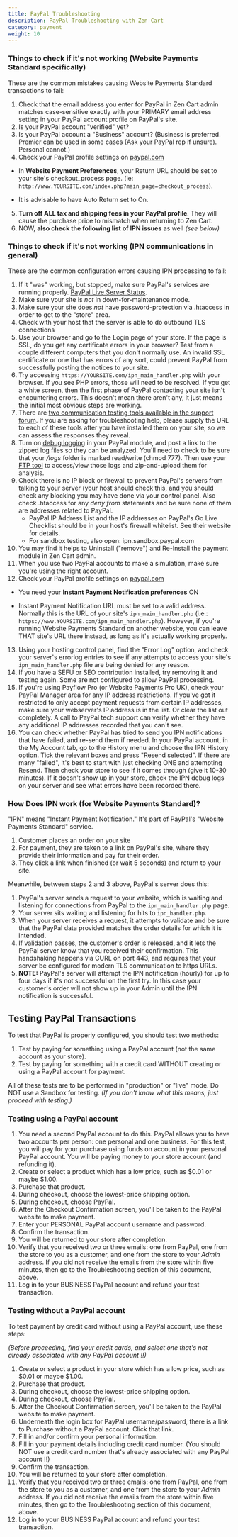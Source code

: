 ```yaml
---
title: PayPal Troubleshooting
description: PayPal Troubleshooting with Zen Cart 
category: payment
weight: 10
---
```


### Things to check if it's not working (Website Payments Standard specifically)

These are the common mistakes causing Website Payments Standard transactions to fail:

1.  Check that the email address you enter for PayPal in Zen Cart admin matches case-sensitive exactly with your PRIMARY email address setting in your PayPal account profile on PayPal's site.
2.  Is your PayPal account "verified" yet?
3.  Is your PayPal account a "Business" account? (Business is preferred. Premier can be used in some cases (Ask your PayPal rep if unsure). Personal cannot.)
4.  Check your PayPal profile settings on [paypal.com](http://paypal.com/)

* In **Website Payment Preferences**, your Return URL should be set to your site's checkout_process page. (ie: `http://www.YOURSITE.com/index.php?main_page=checkout_process`).

* It is advisable to have Auto Return set to On.

5.  **Turn off ALL tax and shipping fees in your PayPal profile**. They will cause the purchase price to mismatch when returning to Zen Cart.
6.  NOW, **also check the following list of IPN issues** as well _(see below)_

### Things to check if it's not working (IPN communications in general)

These are the common configuration errors causing IPN processing to fail:

1.  If it "was" working, but stopped, make sure PayPal's services are running properly. [PayPal Live Server Status](https://www.paypal-status.com/product/production).
2.  Make sure your site is *not* in down-for-maintenance mode.
3.  Make sure your site does *not* have password-protection via .htaccess in order to get to the "store" area.
4.  Check with your host that the server is able to do outbound TLS connections
5.  Use your browser and go to the Login page of your store. If the page is SSL, do you get any certificate errors in your browser? Test from a couple different computers that you don't normally use. An invalid SSL certificate or one that has errors of any sort, could prevent PayPal from successfully posting the notices to your site.
6.  Try accessing `https://YOURSITE.com/ipn_main_handler.php` with your browser. If you see PHP errors, those will need to be resolved. If you get a white screen, then the first phase of PayPal contacting your site isn't encountering errors. This doesn't mean there aren't any, it just means the initial most obvious steps are working.
7.  There are [two communication testing tools available in the support forum](https://www.zen-cart.com/forum/showthread.php?t=65680). If you are asking for troubleshooting help, please supply the URL to each of these tools after you have installed them on your site, so we can assess the responses they reveal.
8.  Turn on [debug logging](https://www.zen-cart.com/forum/showthread.php?t=61199) in your PayPal module, and post a link to the zipped log files so they can be analyzed. You'll need to check to be sure that your _/logs_ folder is marked read/write (chmod 777). Then use your [FTP tool](/user/first_steps/useful_tools/#ftp-tools) to access/view those logs and zip-and-upload them for analysis.
9.  Check there is no IP block or firewall to prevent PayPal's servers from talking to your server (your host should check this, and you should check any blocking you may have done via your control panel. Also check .htaccess for any _deny from_ statements and be sure none of them are addresses related to PayPal.
    *   PayPal IP Address List and the IP addresses on PayPal's Go Live Checklist should be in your host's firewall whitelist.  See their website for details. 
    *   For sandbox testing, also open: ipn.sandbox.paypal.com
10.  You may find it helps to Uninstall ("remove") and Re-Install the payment module in Zen Cart admin.
11.  When you use two PayPal accounts to make a simulation, make sure you're using the right account.
12.  Check your PayPal profile settings on [paypal.com](http://paypal.com/)

*   You need your **Instant Payment Notification preferences** ON

*   Instant Payment Notification URL must be set to a valid address. Normally this is the URL of your site's `ipn_main_handler.php` (i.e.: `https://www.YOURSITE.com/ipn_main_handler.php`). However, if you're running Website Payments Standard on another website, you can leave THAT site's URL there instead, as long as it's actually working properly.

13.  Using your hosting control panel, find the "Error Log" option, and check your server's errorlog entries to see if any attempts to access your site's `ipn_main_handler.php` file are being denied for any reason.
14.  If you have a SEFU or SEO contribution installed, try removing it and testing again. Some are not configured to allow PayPal processing.
15.  If you're using Payflow Pro (or Website Payments Pro UK), check your PayPal Manager area for any IP address restrictions. If you've got it restricted to only accept payment requests from certain IP addresses, make sure your webserver's IP address is in the list. Or clear the list out completely. A call to PayPal tech support can verify whether they have any additional IP addresses recorded that you can't see.
16.  You can check whether PayPal has tried to send you IPN notifications that have failed, and re-send them if needed. In your PayPal account, in the My Account tab, go to the History menu and choose the IPN History option. Tick the relevant boxes and press "Resend selected". If there are many "failed", it's best to start with just checking ONE and attempting Resend. Then check your store to see if it comes through (give it 10-30 minutes). If it doesn't show up in your store, check the IPN debug logs on your server and see what errors have been recorded there.

### How Does IPN work (for Website Payments Standard)?

"IPN" means "Instant Payment Notification." It's part of PayPal's "Website Payments Standard" service.

1.  Customer places an order on your site
2.  For payment, they are taken to a link on PayPal's site, where they provide their information and pay for their order.
3.  They click a link when finished (or wait 5 seconds) and return to your site.

Meanwhile, between steps 2 and 3 above, PayPal's server does this:

1.  PayPal's server sends a request to your website, which is waiting and listening for connections from PayPal to the `ipn_main_handler.php` page.
2.  Your server sits waiting and listening for hits to `ipn_handler.php`.
3.  When your server receives a request, it attempts to validate and be sure that the PayPal data provided matches the order details for which it is intended.
4.  If validation passes, the customer's order is released, and it lets the PayPal server know that you received their confirmation. This handshaking happens via CURL on port 443, and requires that your server be configured for modern TLS communication to https URLs.
5.  **NOTE:** PayPal's server will attempt the IPN notification (hourly) for up to four days if it's not successful on the first try. In this case your customer's order will not show up in your Admin until the IPN notification is successful.

## Testing PayPal Transactions

To test that PayPal is properly configured, you should test two methods:

1.  Test by paying for something using a PayPal account (not the same account as your store).
2.  Test by paying for something with a credit card WITHOUT creating or using a PayPal account for payment.

All of these tests are to be performed in "production" or "live" mode. Do NOT use a Sandbox for testing. _(If you don't know what this means, just proceed with testing.)_

### Testing using a PayPal account

1.  You need a second PayPal account to do this. PayPal allows you to have two accounts per person: one personal and one business. For this test, you will pay for your purchase using funds on account in your personal PayPal account. You will be paying money to your store account (and refunding it).
2.  Create or select a product which has a low price, such as $0.01 or maybe $1.00.
3.  Purchase that product.
4.  During checkout, choose the lowest-price shipping option.
5.  During checkout, choose PayPal.
6.  After the Checkout Confirmation screen, you'll be taken to the PayPal website to make payment.
7.  Enter your PERSONAL PayPal account username and password.
8.  Confirm the transaction.
9.  You will be returned to your store after completion.
10.  Verify that you received two or three emails: one from PayPal, one from the store to you as a customer, and one from the store to your _Admin_ address. If you did not receive the emails from the store within five minutes, then go to the Troubleshooting section of this document, above.
11.  Log in to your BUSINESS PayPal account and refund your test transaction.

### Testing without a PayPal account

To test payment by credit card without using a PayPal account, use these steps:

_(Before proceeding, find your credit cards, and select one that's not already associated with any PayPal account !!)_

1.  Create or select a product in your store which has a low price, such as $0.01 or maybe $1.00.
2.  Purchase that product.
3.  During checkout, choose the lowest-price shipping option.
4.  During checkout, choose PayPal.
5.  After the Checkout Confirmation screen, you'll be taken to the PayPal website to make payment.
6.  Underneath the login box for PayPal username/password, there is a link to Purchase without a PayPal account. Click that link.
7.  Fill in and/or confirm your personal information.
8.  Fill in your payment details including credit card number. (You should NOT use a credit card number that's already associated with any PayPal account !!)
9.  Confirm the transaction.
10.  You will be returned to your store after completion.
11.  Verify that you received two or three emails: one from PayPal, one from the store to you as a customer, and one from the store to your _Admin_ address. If you did not receive the emails from the store within five minutes, then go to the Troubleshooting section of this document, above.
12.  Log in to your BUSINESS PayPal account and refund your test transaction.

